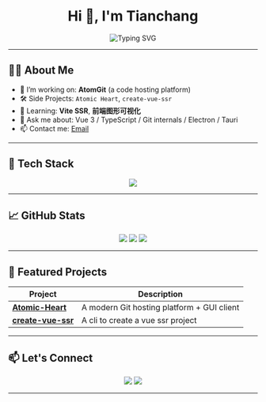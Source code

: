 <h1 align="center">Hi 👋, I'm Tianchang</h1>
<p align="center">
  <img src="https://readme-typing-svg.demolab.com?font=Fira+Code&size=24&pause=1000&color=36BCF7&center=true&vCenter=true&width=435&lines=Front-end+Developer;Vue+%7C+TypeScript+%7C+Vite;Loves+building+beautiful+tools" alt="Typing SVG" />
</p>

---

## 🧑‍💻 About Me

- 🔭 I’m working on: **AtomGit** (a code hosting platform)
- 🛠️ Side Projects: `Atomic Heart`, `create-vue-ssr`
- 🌱 Learning: **Vite SSR**, **前端图形可视化**
- 💬 Ask me about: Vue 3 / TypeScript / Git internals / Electron / Tauri
- 📫 Contact me: [Email](mailto:tianchang488@gmail.com) 

---

## 🧰 Tech Stack

<p align="center">
  <img src="https://skillicons.dev/icons?i=vue,react,ts,js,html,css,tailwind,unocss,nodejs,git,tauri,vite,electron&perline=8" />
</p>

---

## 📈 GitHub Stats

<p align="center">
  <img src="http://github-profile-summary-cards.vercel.app/api/cards/stats?username=tianchangNorth&theme=github_dark" />
  <img src="http://github-profile-summary-cards.vercel.app/api/cards/most-commit-language?username=tianchangNorth&theme=github_dark" />
  <img src="http://github-profile-summary-cards.vercel.app/api/cards/productive-time?username=tianchangNorth&theme=github_dark" />
</p>

---

## 🚀 Featured Projects

| Project | Description |
|--------|-------------|
| [**Atomic-Heart**](https://github.com/tianchangNorth/Atomic-Heart) | A modern Git hosting platform + GUI client |
| [**create-vue-ssr**](https://github.com/tianchangNorth/create-vue-ssr) | A cli to create a vue ssr project |


---

## 📫 Let's Connect

<p align="center">
  <a href="mailto:tianchang488@gmail.com"><img src="https://img.shields.io/badge/Email-%23EA4335.svg?logo=gmail&logoColor=white" /></a>
  <a href="https://github.com/tianchangNorth"><img src="https://img.shields.io/badge/GitHub-%23181717.svg?logo=github&logoColor=white" /></a>
  <!-- <a href="https://your-blog.example.com"><img src="https://img.shields.io/badge/Blog-%230A0A0A.svg?logo=notion&logoColor=white" /></a> -->
</p>

---
